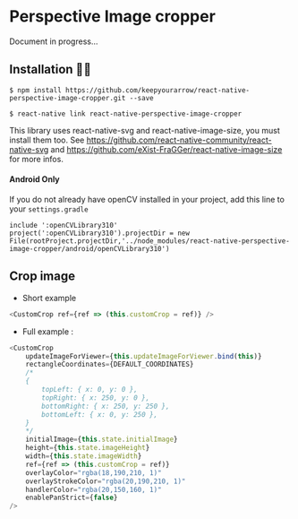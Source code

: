# Perspective Image cropper

Document in progress...

## Installation 🚀🚀

`$ npm install https://github.com/keepyourarrow/react-native-perspective-image-cropper.git --save`

`$ react-native link react-native-perspective-image-cropper`

This library uses react-native-svg and react-native-image-size, you must install them too. See https://github.com/react-native-community/react-native-svg and https://github.com/eXist-FraGGer/react-native-image-size for more infos.

#### Android Only

If you do not already have openCV installed in your project, add this line to your `settings.gradle`

```
include ':openCVLibrary310'
project(':openCVLibrary310').projectDir = new File(rootProject.projectDir,'../node_modules/react-native-perspective-image-cropper/android/openCVLibrary310')
```

## Crop image

- Short example

```javascript
<CustomCrop ref={ref => (this.customCrop = ref)} />
```

- Full example :

```javascript
<CustomCrop
	updateImageForViewer={this.updateImageForViewer.bind(this)}
	rectangleCoordinates={DEFAULT_COORDINATES}
    /*
    {
	    topLeft: { x: 0, y: 0 },
	    topRight: { x: 250, y: 0 },
	    bottomRight: { x: 250, y: 250 },
	    bottomLeft: { x: 0, y: 250 },
    }
    */
	initialImage={this.state.initialImage}
	height={this.state.imageHeight}
	width={this.state.imageWidth}
	ref={ref => (this.customCrop = ref)}
	overlayColor="rgba(18,190,210, 1)"
	overlayStrokeColor="rgba(20,190,210, 1)"
	handlerColor="rgba(20,150,160, 1)"
	enablePanStrict={false}
/>
```

